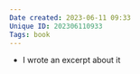 ```yaml
---
Date created: 2023-06-11 09:33
Unique ID: 202306110933
Tags: book
---
```

- I wrote an excerpt about it
